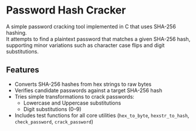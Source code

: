 # Password Hash Cracker

A simple password cracking tool implemented in C that uses SHA-256 hashing.  
It attempts to find a plaintext password that matches a given SHA-256 hash, supporting minor variations such as character case flips and digit substitutions.

## Features
- Converts SHA-256 hashes from hex strings to raw bytes
- Verifies candidate passwords against a target SHA-256 hash
- Tries simple transformations to crack passwords:
  - Lowercase and Uppercase substitutions
  - Digit substitutions (0–9)
- Includes test functions for all core utilities (`hex_to_byte`, `hexstr_to_hash`, `check_password`, `crack_password`)
